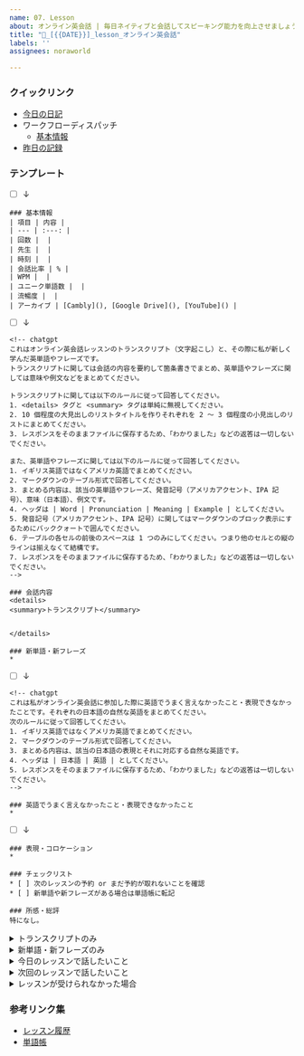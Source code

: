 ```yaml
---
name: 07. Lesson
about: オンライン英会話 | 毎日ネイティブと会話してスピーキング能力を向上させましょう
title: "💬_[{{DATE}}]_lesson_オンライン英会話"
labels: ''
assignees: noraworld

---
```


### クイックリンク
* [今日の日記]([{{MAIN_REPO_TODAY_URL}}])
* ワークフローディスパッチ
    * [基本情報](https://github.com/noraworld/diary-templates-assistant/actions/workflows/lesson-basic.yml)
* [昨日の記録](https://github.com/noraworld/diary-templates/blob/main/templates/lesson/[{{YESTERDAY_YEAR}}]/[{{YESTERDAY_MONTH}}]/[{{YESTERDAY_DATE}}]-.md)



### テンプレート
* [ ] ↓

```
### 基本情報
| 項目 | 内容 |
| --- | :---: |
| 回数 |  |
| 先生 |  |
| 時刻 |  |
| 会話比率 | % |
| WPM |  |
| ユニーク単語数 |  |
| 流暢度 |  |
| アーカイブ | [Cambly](), [Google Drive](), [YouTube]() |
```



* [ ] ↓

```
<!-- chatgpt
これはオンライン英会話レッスンのトランスクリプト（文字起こし）と、その際に私が新しく学んだ英単語やフレーズです。
トランスクリプトに関しては会話の内容を要約して箇条書きでまとめ、英単語やフレーズに関しては意味や例文などをまとめてください。

トランスクリプトに関しては以下のルールに従って回答してください。
1. <details> タグと <summary> タグは単純に無視してください。
2. 10 個程度の大見出しのリストタイトルを作りそれぞれを 2 〜 3 個程度の小見出しのリストにまとめてください。
3. レスポンスをそのままファイルに保存するため、「わかりました」などの返答は一切しないでください。

また、英単語やフレーズに関しては以下のルールに従って回答してください。
1. イギリス英語ではなくアメリカ英語でまとめてください。
2. マークダウンのテーブル形式で回答してください。
3. まとめる内容は、該当の英単語やフレーズ、発音記号（アメリカアクセント、IPA 記号）、意味（日本語）、例文です。
4. ヘッダは | Word | Pronunciation | Meaning | Example | としてください。
5. 発音記号（アメリカアクセント、IPA 記号）に関してはマークダウンのブロック表示にするためにバッククォートで囲んでください。
6. テーブルの各セルの前後のスペースは 1 つのみにしてください。つまり他のセルとの縦のラインは揃えなくて結構です。
7. レスポンスをそのままファイルに保存するため、「わかりました」などの返答は一切しないでください。
-->

### 会話内容
<details>
<summary>トランスクリプト</summary>


</details>

### 新単語・新フレーズ
*
```



* [ ] ↓

```
<!-- chatgpt
これは私がオンライン英会話に参加した際に英語でうまく言えなかったこと・表現できなかったことです。それぞれの日本語の自然な英語をまとめてください。
次のルールに従って回答してください。
1. イギリス英語ではなくアメリカ英語でまとめてください。
2. マークダウンのテーブル形式で回答してください。
3. まとめる内容は、該当の日本語の表現とそれに対応する自然な英語です。
4. ヘッダは | 日本語 | 英語 | としてください。
5. レスポンスをそのままファイルに保存するため、「わかりました」などの返答は一切しないでください。
-->

### 英語でうまく言えなかったこと・表現できなかったこと
*
```



* [ ] ↓

```
### 表現・コロケーション
*

### チェックリスト
* [ ] 次のレッスンの予約 or まだ予約が取れないことを確認
* [ ] 新単語や新フレーズがある場合は単語帳に転記

### 所感・総評
特になし。
```



<details>
<summary>トランスクリプトのみ</summary>

* [ ] ↓

```
<!-- chatgpt
これはオンライン英会話レッスンのトランスクリプト（文字起こし）です。この会話の内容を日本語で要約して箇条書きでまとめてください。
次のルールに従って回答してください。
1. <details> タグと <summary> タグは単純に無視してください。
2. 10 個程度の大見出しのリストタイトルを作りそれぞれを 2 〜 3 個程度の小見出しのリストにまとめてください。
3. レスポンスをそのままファイルに保存するため、「わかりました」などの返答は一切しないでください。
-->

### 会話内容
<details>
<summary>トランスクリプト</summary>


</details>
```
</details>



<details>
<summary>新単語・新フレーズのみ</summary>

* [ ] ↓

```
<!-- chatgpt
これは私が新しく学んだ英単語やフレーズです。それぞれの英単語やフレーズについてまとめてください。
次のルールに従って回答してください。
1. イギリス英語ではなくアメリカ英語でまとめてください。
2. マークダウンのテーブル形式で回答してください。
3. まとめる内容は、該当の英単語やフレーズ、発音記号（アメリカアクセント、IPA 記号）、意味（日本語）、例文です。
4. ヘッダは | Word | Pronunciation | Meaning | Example | としてください。
5. 発音記号（アメリカアクセント、IPA 記号）に関してはマークダウンのブロック表示にするためにバッククォートで囲んでください。
6. テーブルの各セルの前後のスペースは 1 つのみにしてください。つまり他のセルとの縦のラインは揃えなくて結構です。
7. レスポンスをそのままファイルに保存するため、「わかりました」などの返答は一切しないでください。
-->

### 新単語・新フレーズ
*
```
</details>



<details>
<summary>今日のレッスンで話したいこと</summary>

```
<!-- chatgpt
これは今日のオンライン英会話のレッスンで話したいことです。日本語の自然な英語をまとめてください。
次のルールに従って回答してください。
1. イギリス英語ではなくアメリカ英語でまとめてください。
2. マークダウンのテーブル形式で回答してください。
3. まとめる内容は、該当の日本語の表現とそれに対応する自然な英語です。
4. ヘッダは | 日本語 | 英語 | としてください。
5. レスポンスをそのままファイルに保存するため、「わかりました」などの返答は一切しないでください。
-->

### 今日のレッスンで話したいこと

```
</details>



<details>
<summary>次回のレッスンで話したいこと</summary>

```
<!-- chatgpt
これは次回のオンライン英会話のレッスンで話したいことです。日本語の自然な英語をまとめてください。
次のルールに従って回答してください。
1. イギリス英語ではなくアメリカ英語でまとめてください。
2. マークダウンのテーブル形式で回答してください。
3. まとめる内容は、該当の日本語の表現とそれに対応する自然な英語です。
4. ヘッダは | 日本語 | 英語 | としてください。
5. レスポンスをそのままファイルに保存するため、「わかりました」などの返答は一切しないでください。
-->

### 次回のレッスンで話したいこと

```
</details>



<details>
<summary>レッスンが受けられなかった場合</summary>

```
### 基本情報
| 項目 | 内容 |
| --- | :---: |
| 先生（予定） |  |
| 時刻（予約時間） |  |

### チェックリスト
* [ ] 代わりのレッスンを予約
* [ ] 次のレッスンの予約 or まだ予約が取れないことを確認

### レッスンを受けられなかった理由

```
</details>



### 参考リンク集
* [レッスン履歴](https://github.com/noraworld/diary-templates/tree/main/templates/lesson)
* [単語帳](https://github.com/noraworld/memo/blob/main/Atsueigo%20School/%E5%8D%98%E8%AA%9E/wordbook.md)
